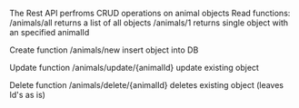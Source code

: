 The Rest API perfroms CRUD operations on animal objects
Read functions:
/animals/all returns a list of all objects
/animals/1 returns single object with an specified animalId

Create function 
/animals/new insert object into DB

Update function 
/animals/update/{animalId} update existing object

Delete function
/animals/delete/{animalId} deletes existing object (leaves Id's as is)
